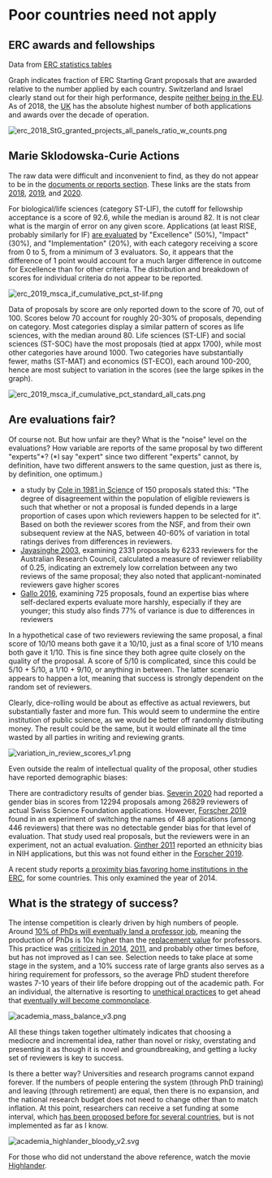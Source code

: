 # Poor countries need not apply #

## ERC awards and fellowships ##
Data from [ERC statistics tables](https://erc.europa.eu/projects-figures/statistics)

Graph indicates fraction of ERC Starting Grant proposals that are awarded relative to the number applied by each country. Switzerland and Israel clearly stand out for their high performance, despite [neither being in the EU](https://en.wikipedia.org/wiki/European_Union#Member_states). As of 2018, the [UK](https://en.wikipedia.org/wiki/2016_United_Kingdom_European_Union_membership_referendum) has the absolute highest number of both applications and awards over the decade of operation.

![erc_2018_StG_granted_projects_all_panels_ratio_w_counts.png](https://github.com/wrf/misc-analyses/blob/master/erc/erc_2018_StG_granted_projects_all_panels_ratio_w_counts.png)

## Marie Sklodowska-Curie Actions ##
The raw data were difficult and inconvenient to find, as they do not appear to be in the [documents or reports section](https://ec.europa.eu/research/mariecurieactions/resources/document-library_en). These links are the stats from [2018](https://ec.europa.eu/research/participants/portal/doc/call/h2020/msca-if-2018/1847614-if2018_percentiles_en.pdf), [2019](https://ec.europa.eu/info/funding-tenders/opportunities/docs/cap/h2020/msca-if-2019/1877616-if2019_percentiles_en.pdf), and [2020](https://ec.europa.eu/info/funding-tenders/opportunities/docs/cap/h2020/msca-if-2020/1927651-if2020_percentiles_en.pdf).

For biological/life sciences (category ST-LIF), the cutoff for fellowship acceptance is a score of 92.6, while the median is around 82. It is not clear what is the margin of error on any given score. Applications (at least RISE, probably similarly for IF) [are evaluated](https://ec.europa.eu/research/mariecurieactions/resources/document-libraries/guide-applicants-rise-2019_en) by "Excellence" (50%), "Impact" (30%), and "Implementation" (20%), with each category receiving a score from 0 to 5, from a minimum of 3 evaluators. So, it appears that the difference of 1 point would account for a much larger difference in outcome for Excellence than for other criteria. The distribution and breakdown of scores for individual criteria do not appear to be reported.

![erc_2019_msca_if_cumulative_pct_st-lif.png](https://github.com/wrf/misc-analyses/blob/master/erc/erc_2019_msca_if_cumulative_pct_st-lif.png)

Data of proposals by score are only reported down to the score of 70, out of 100. Scores below 70 account for roughly 20-30% of proposals, depending on category. Most categories display a similar pattern of scores as life sciences, with the median around 80. Life sciences (ST-LIF) and social sciences (ST-SOC) have the most proposals (tied at appx 1700), while most other categories have around 1000. Two categories have substantially fewer, maths (ST-MAT) and economics (ST-ECO), each around 100-200, hence are most subject to variation in the scores (see the large spikes in the graph).

![erc_2019_msca_if_cumulative_pct_standard_all_cats.png](https://github.com/wrf/misc-analyses/blob/master/erc/erc_2019_msca_if_cumulative_pct_standard_all_cats.png)

## Are evaluations fair? ##
Of course not. But how unfair are they? What is the "noise" level on the evaluations? How variable are reports of the same proposal by two different "experts"*? (*I say "expert" since two different "experts" cannot, by definition, have two different answers to the same question, just as there is, by definition, one optimum.)

* a study by [Cole in 1981 in Science](https://doi.org/10.1126/science.7302566) of 150 proposals stated this: "The degree of disagreement within the population of eligible reviewers is such that whether or not a proposal is funded depends in a large proportion of cases upon which reviewers happen to be selected for it". Based on both the reviewer scores from the NSF, and from their own subsequent review at the NAS, between 40-60% of variation in total ratings derives from differences in reviewers.
* [Jayasinghe 2003](https://doi.org/10.1111/1467-985X.00278), examining 2331 proposals by 6233 reviewers for the Australian Research Council, calculated a measure of reviewer reliability of 0.25, indicating an extremely low correlation between any two reviews of the same proposal; they also noted that applicant-nominated reviewers gave higher scores
* [Gallo 2016](https://doi.org/10.1371/journal.pone.0165147), examining 725 proposals, found an expertise bias where self-declared experts evaluate more harshly, especially if they are younger; this study also finds 77% of variance is due to differences in reviewers

In a hypothetical case of two reviewers reviewing the same proposal, a final score of 10/10 means both gave it a 10/10, just as a final score of 1/10 means both gave it 1/10. This is fine since they both agree quite closely on the quality of the proposal. A score of 5/10 is complicated, since this could be 5/10 + 5/10, a 1/10 + 9/10, or anything in between. The latter scenario appears to happen a lot, meaning that success is strongly dependent on the random set of reviewers.

Clearly, dice-rolling would be about as effective as actual reviewers, but substantially faster and more fun. This would seem to undermine the entire institution of public science, as we would be better off randomly distributing money. The result could be the same, but it would eliminate all the time wasted by all parties in writing and reviewing grants.

![variation_in_review_scores_v1.png](https://github.com/wrf/misc-analyses/blob/master/erc/images/variation_in_review_scores_v1.png)

Even outside the realm of intellectual quality of the proposal, other studies have reported demographic biases:

There are contradictory results of gender bias. [Severin 2020](https://doi.org/10.1136/bmjopen-2019-035058 ) had reported a gender bias in scores from 12294 proposals among 26829 reviewers of actual Swiss Science Foundation applications. However, [Forscher 2019](https://doi.org/10.1038/s41562-018-0517-y) found in an experiment of switching the names of 48 applications (among 446 reviewers) that there was no detectable gender bias for that level of evaluation. That study used real proposals, but the reviewers were in an experiment, not an actual evaluation. [Ginther 2011](https://doi.org/10.1126/science.1196783) reported an ethnicity bias in NIH applications, but this was not found either in the [Forscher 2019](https://doi.org/10.1038/s41562-018-0517-y).

A recent study reports [a proximity bias favoring home institutions in the ERC](https://www.researchgate.net/publication/344461606_Do_interests_affect_grant_application_success_The_role_of_organizational_proximity), for some countries. This only examined the year of 2014.

## What is the strategy of success? ##
The intense competition is clearly driven by high numbers of people. Around [10% of PhDs will eventually land a professor job](http://www.nature.com/articles/472276a), meaning the production of PhDs is 10x higher than the [replacement value](https://en.wikipedia.org/wiki/Sub-replacement_fertility) for professors. This practice was [criticized in 2014](https://doi.org/10.1073/pnas.1404402111), [2011](https://www.nature.com/news/2011/110420/full/472261a.html), and probably other times before, but has not improved as I can see. Selection needs to take place at some stage in the system, and a 10% success rate of large grants also serves as a hiring requirement for professors, so the average PhD student therefore wastes 7-10 years of their life before dropping out of the academic path. For an individual, the alternative is resorting to [unethical practices](https://doi.org/10.1089/ees.2016.0223) to get ahead that [eventually will become commonplace](https://doi.org/10.1016/S0191-3085(03)25001-2).

![academia_mass_balance_v3.png](https://github.com/wrf/misc-analyses/blob/master/erc/images/academia_mass_balance_v3.png)

All these things taken together ultimately indicates that choosing a mediocre and incremental idea, rather than novel or risky, overstating and presenting it as though it is novel and groundbreaking, and getting a lucky set of reviewers is key to success.

Is there a better way? Universities and research programs cannot expand forever. If the numbers of people entering the system (through PhD training) and leaving (through retirement) are equal, then there is no expansion, and the national research budget does not need to change other than to match inflation. At this point, researchers can receive a set funding at some interval, which [has been proposed before for several countries](https://doi.org/10.1371/journal.pone.0183967), but is not implemented as far as I know.

![academia_highlander_bloody_v2.svg](https://github.com/wrf/misc-analyses/blob/master/erc/images/academia_highlander_bloody_v2.svg)

For those who did not understand the above reference, watch the movie [Highlander](https://en.wikipedia.org/wiki/Highlander_(film)).

